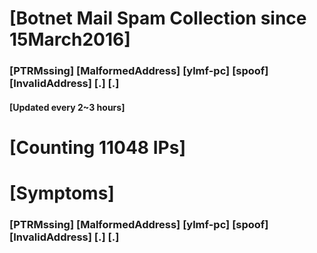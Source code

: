 # [Botnet Mail Spam Collection since 15March2016]
### [PTRMssing] [MalformedAddress] [ylmf-pc] [spoof] [InvalidAddress] [.] [.]
#### [Updated every 2~3 hours]

# [Counting 11048 IPs]

# [Symptoms] 
###   [PTRMssing] [MalformedAddress] [ylmf-pc] [spoof] [InvalidAddress] [.] [.]
